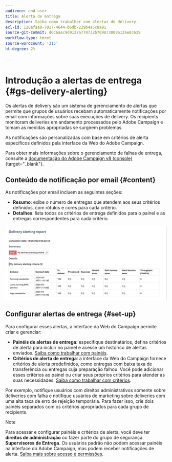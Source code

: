 ```yaml
---
audience: end-user
title: Alerta de entrega
description: Saiba como trabalhar com alertas de delivery.
exl-id: 120afaa0-7017-4644-b6db-229b4a5c8a91
source-git-commit: d6c6aac9d9127a770732b709873008613ae8c639
workflow-type: tm+mt
source-wordcount: '315'
ht-degree: 2%

---
```


# Introdução a alertas de entrega {#gs-delivery-alerting}

Os alertas de delivery são um sistema de gerenciamento de alertas que permite que grupos de usuários recebam automaticamente notificações por email com informações sobre suas execuções de delivery. Os recipients monitoram deliveries em andamento processados pelo Adobe Campaign e tomam as medidas apropriadas se surgirem problemas.

As notificações são personalizadas com base em critérios de alerta específicos definidos pela interface da Web do Adobe Campaign.

Para obter mais informações sobre o gerenciamento de falhas de entrega, consulte a [documentação do Adobe Campaign v8 (console)](https://experienceleague.adobe.com/en/docs/campaign/campaign-v8/send/failures/delivery-failures#send){target="_blank"}.

## Conteúdo de notificação por email {#content}

As notificações por email incluem as seguintes seções:

* **Resumo**: exibe o número de entregas que atendem aos seus critérios definidos, com rótulos e cores para cada critério.
* **Detalhes**: lista todos os critérios de entrega definidos para o painel e as entregas correspondentes para cada critério.

![Descrição: esta captura de tela mostra o layout de notificação por email, incluindo as seções de resumo e detalhes.](assets/alerting-email.png)

## Configurar alertas de entrega {#set-up}

Para configurar esses alertas, a interface da Web do Campaign permite criar e gerenciar:

* **Painéis de alertas de entrega**: especifique destinatários, defina critérios de alerta para incluir no painel e acesse um histórico de alertas enviados. [Saiba como trabalhar com painéis](../msg/delivery-alerting-dashboards.md).
* **Critérios de alerta de entrega**: a interface da Web do Campaign fornece critérios de alerta predefinidos, como entregas com baixa taxa de transferência ou entregas cuja preparação falhou. Você pode adicionar esses critérios ao painel ou criar seus próprios critérios para atender às suas necessidades. [Saiba como trabalhar com critérios](../msg/delivery-alerting-criteria.md).

Por exemplo, notifique usuários com direitos administrativos somente sobre deliveries com falha e notifique usuários de marketing sobre deliveries com uma alta taxa de erro de rejeição temporária. Para fazer isso, crie dois painéis separados com os critérios apropriados para cada grupo de recipients.

>[!NOTE]
>
>Para acessar e configurar painéis e critérios de alerta, você deve ter **direitos de administração** ou fazer parte do grupo de segurança **Supervisores de Entrega**. Os usuários padrão não podem acessar painéis na interface do Adobe Campaign, mas podem receber notificações de alerta. [Saiba mais sobre acesso e permissões](../get-started/permissions.md).